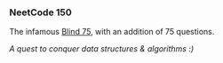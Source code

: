 ### NeetCode 150

The infamous [Blind 75](https://leetcode.com/discuss/general-discussion/460599/blind-75-leetcode-questions), with an addition of 75 questions.<br>

<i>A quest to conquer data structures & algorithms :)</i>
